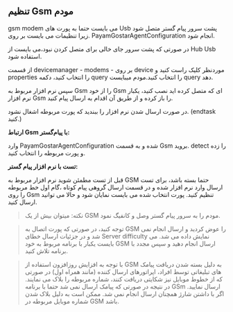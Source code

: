 ## تنظیم Gsm مودم

gsm modem می بایست حتما به پورت های Usb پشت سرور پیام گستر متصل شود .زیرا تنظیمات می بایست بر روی PayamGostarAgentConfiguration انجام شود. 

 در صورتی که پشت سرور جای خالی برای متصل کردن نبود،می بایست از Hub Usb استفاده شود.

از قسمت devicemanager - modems - بر روی device موردنظر کلیک راست کنید و properties را انتخاب کنید، دکمه query را انتخاب کنید.مودم میبایست query دهد.

سپس نرم افزار مربوط به Gsm را از خود Gsm ای که متصل کرده اید نصب کنید، یکبار نرم افزار Gsm را باز کرده و از طریق آن اقدام به ارسال پیام کنید.

در صورت ارسال شدن نرم افزار را ببندید که پورت مربوطه اشغال نشود. (endtask کنید.)

**ارتباط Gsm با پیام‌گستر:**

وارد PayamGostarAgentConfiguration شده و به قسمت Gsm بروید. detect را زده و پورت مربوطه را انتخاب کنید.

**تست با نرم افزار پیام گستر:**

قبل از تست مطمئن شوید نرم افزار مربوط به GSM حتما بسته باشد، برای تست ارسال وارد نرم افزار شده و در قسمت ارسال گروهی پیام کوتاه ،گام اول خط مربوطه را روی Gsm تنظیم کنید. پورت انتخاب شده می بایست نمایان شود و حالا می توانید ارسال کنید.

> نکته: میتوان بیش از یک GSM مودم را به سرور پیام گستر وصل و کانفیگ نمود.

> توجه کنید، در صورتی که پورت اتصال به GSM را عوض کردید و ارسال انجام نمی شد  و در جزئیات ارسال خطای Server difficulty نمایش داده می شد. می بایست یکبار با برنامه مربوط به خود GSM ارسال انجام دهید و سپس مجدد با برنامه تلاش کنید.

> با توجه به افزایش روزافزون استفاده از GSM به دلیل بسته شدن دریافت پیامک های تبلیغاتی توسط افراد، اپراتورهای ارسال کننده (مانند همراه اول) در صورتی که از خطوط موبایل نیز شکایتی دریافت کنند، شماره مربوطه را بلاک می نمایند. در نتیجه در صورتی که پیامک ارسال نمی شد حتما با برنامه GSm ارسال نمایید. اگر با داشتن شارژ همچنان ارسال انجام نمی شد. ممکن است به دلیل بلاک شدن شماره موبایل مربوطه در GSM باشد.